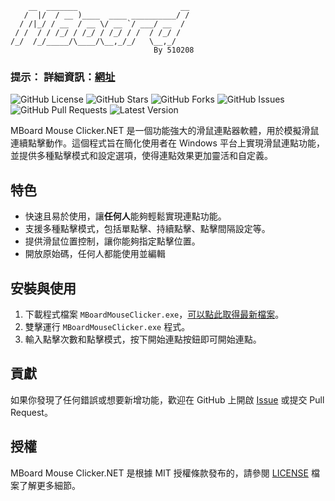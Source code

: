 ```TXT
    __  _______                       __
   /  |/  / __ )____  ____ __________/ /
  / /|_/ / __  / __ \/ __ `/ ___/ __  / 
 / /  / / /_/ / /_/ / /_/ / /  / /_/ /  
/_/  /_/_____/\____/\__,_/_/   \__,_/
                                By 510208
```

### **提示：**  詳細資訊：[網址](https://510208.github.io/docu/docs/category/mboard-mouse-clicker)

![GitHub License](https://img.shields.io/github/license/510208/mboard.net)
![GitHub Stars](https://img.shields.io/github/stars/510208/mboard.net)
![GitHub Forks](https://img.shields.io/github/forks/510208/mboard.net)
![GitHub Issues](https://img.shields.io/github/issues/510208/mboard.net)
![GitHub Pull Requests](https://img.shields.io/github/issues-pr/510208/mboard.net)
![Latest Version](https://img.shields.io/github/v/release/510208/mboard.net)

MBoard Mouse Clicker.NET 是一個功能強大的滑鼠連點器軟體，用於模擬滑鼠連續點擊動作。這個程式旨在簡化使用者在 Windows 平台上實現滑鼠連點功能，並提供多種點擊模式和設定選項，使得連點效果更加靈活和自定義。

## 特色

- 快速且易於使用，讓**任何人**能夠輕鬆實現連點功能。
- 支援多種點擊模式，包括單點擊、持續點擊、點擊間隔設定等。
- 提供滑鼠位置控制，讓你能夠指定點擊位置。
- 開放原始碼，任何人都能使用並編輯

## 安裝與使用

1. 下載程式檔案 `MBoardMouseClicker.exe`，[可以點此取得最新檔案](https://github.com/510208/mboard.net/releases/latest)。
2. 雙擊運行 `MBoardMouseClicker.exe` 程式。
3. 輸入點擊次數和點擊模式，按下開始連點按鈕即可開始連點。

## 貢獻

如果你發現了任何錯誤或想要新增功能，歡迎在 GitHub 上開啟 [Issue](https://github.com/510208/mboard.net/issues) 或提交 Pull Request。

## 授權

MBoard Mouse Clicker.NET 是根據 MIT 授權條款發布的，請參閱 [LICENSE](https://github.com/510208/mboard.net/blob/main/LICENSE) 檔案了解更多細節。
